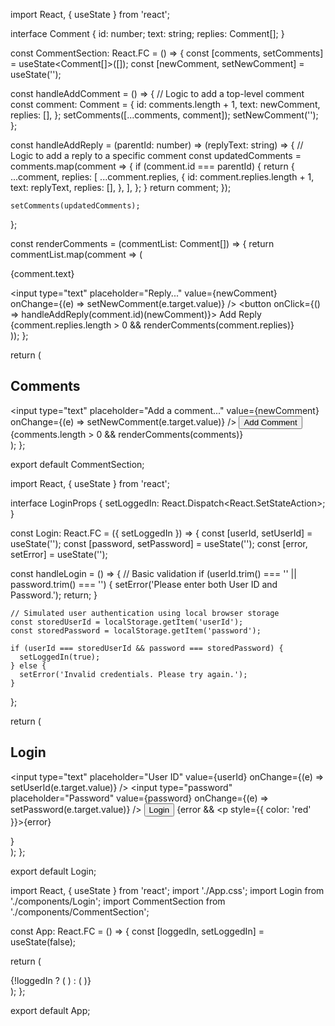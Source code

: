 import React, { useState } from 'react';

interface Comment {
  id: number;
  text: string;
  replies: Comment[];
}

const CommentSection: React.FC = () => {
  const [comments, setComments] = useState<Comment[]>([]);
  const [newComment, setNewComment] = useState<string>('');

  const handleAddComment = () => {
    // Logic to add a top-level comment
    const comment: Comment = {
      id: comments.length + 1,
      text: newComment,
      replies: [],
    };
    setComments([...comments, comment]);
    setNewComment('');
  };

  const handleAddReply = (parentId: number) => (replyText: string) => {
    // Logic to add a reply to a specific comment
    const updatedComments = comments.map(comment => {
      if (comment.id === parentId) {
        return {
          ...comment,
          replies: [
            ...comment.replies,
            {
              id: comment.replies.length + 1,
              text: replyText,
              replies: [],
            },
          ],
        };
      }
      return comment;
    });

    setComments(updatedComments);
  };

  const renderComments = (commentList: Comment[]) => {
    return commentList.map(comment => (
      <div key={comment.id}>
        <p>{comment.text}</p>
        <input
          type="text"
          placeholder="Reply..."
          value={newComment}
          onChange={(e) => setNewComment(e.target.value)}
        />
        <button onClick={() => handleAddReply(comment.id)(newComment)}>
          Add Reply
        </button>
        {comment.replies.length > 0 && renderComments(comment.replies)}
      </div>
    ));
  };

  return (
    <div>
      <h2>Comments</h2>
      <input
        type="text"
        placeholder="Add a comment..."
        value={newComment}
        onChange={(e) => setNewComment(e.target.value)}
      />
      <button onClick={handleAddComment}>Add Comment</button>
      {comments.length > 0 && renderComments(comments)}
    </div>
  );
};

export default CommentSection;













import React, { useState } from 'react';

interface LoginProps {
  setLoggedIn: React.Dispatch<React.SetStateAction<boolean>>;
}

const Login: React.FC<LoginProps> = ({ setLoggedIn }) => {
  const [userId, setUserId] = useState('');
  const [password, setPassword] = useState('');
  const [error, setError] = useState<string>('');

  const handleLogin = () => {
    // Basic validation
    if (userId.trim() === '' || password.trim() === '') {
      setError('Please enter both User ID and Password.');
      return;
    }

    // Simulated user authentication using local browser storage
    const storedUserId = localStorage.getItem('userId');
    const storedPassword = localStorage.getItem('password');

    if (userId === storedUserId && password === storedPassword) {
      setLoggedIn(true);
    } else {
      setError('Invalid credentials. Please try again.');
    }
  };

  return (
    <div>
      <h2>Login</h2>
      <input
        type="text"
        placeholder="User ID"
        value={userId}
        onChange={(e) => setUserId(e.target.value)}
      />
      <input
        type="password"
        placeholder="Password"
        value={password}
        onChange={(e) => setPassword(e.target.value)}
      />
      <button onClick={handleLogin}>Login</button>
      {error && <p style={{ color: 'red' }}>{error}</p>}
    </div>
  );
};

export default Login;

















import React, { useState } from 'react';
import './App.css';
import Login from './components/Login';
import CommentSection from './components/CommentSection';

const App: React.FC = () => {
  const [loggedIn, setLoggedIn] = useState<boolean>(false);

  return (
    <div className="App">
      {!loggedIn ? (
        <Login setLoggedIn={setLoggedIn} />
      ) : (
        <CommentSection />
      )}
    </div>
  );
};

export default App;
